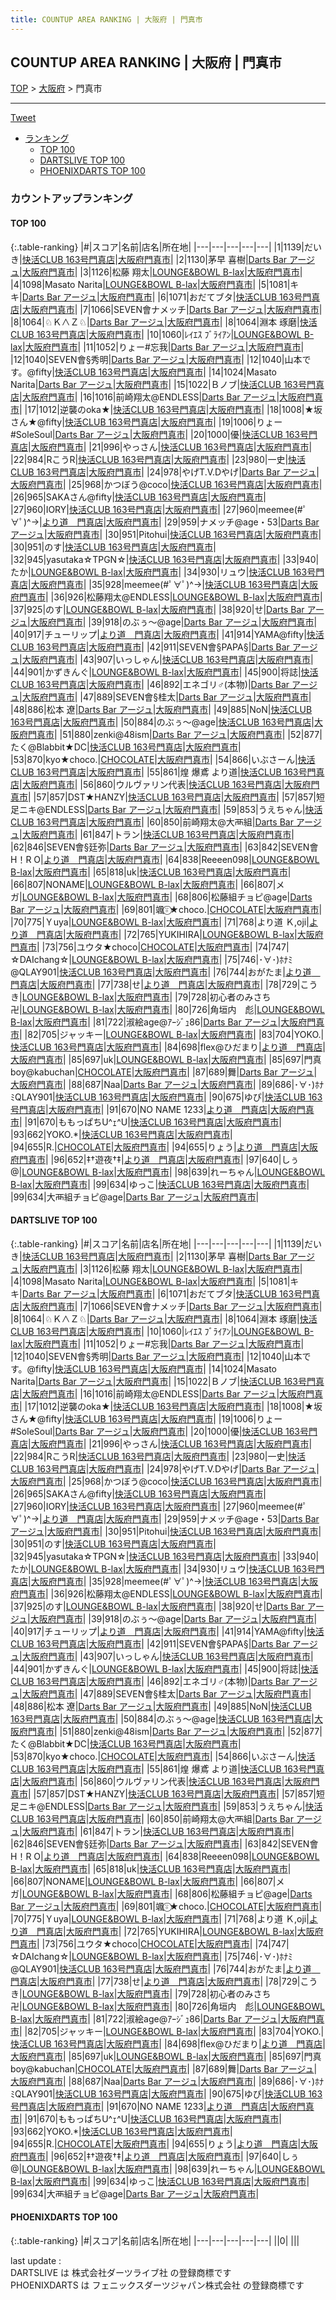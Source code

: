 ```yaml
---
title: COUNTUP AREA RANKING | 大阪府 | 門真市
---
```

## COUNTUP AREA RANKING | 大阪府 | 門真市

[TOP](/darts/rank/) > [大阪府](/darts/rank/大阪府/) > 門真市

___

<a href="https://twitter.com/share?ref_src=twsrc%5Etfw" data-text="COUNTUP AREA RANKING | 大阪府門真市" class="twitter-share-button" data-hashtags="DARTSLIVE,PHOENIXDARTS,darts,ダーツ" data-show-count="false">Tweet</a>

* [ランキング](#カウントアップランキング)
    * [TOP 100](#top-100)
    * [DARTSLIVE TOP 100](#dartslive-top-100)
    * [PHOENIXDARTS TOP 100](#phoenixdarts-top-100)

### カウントアップランキング

#### TOP 100



{:.table-ranking}
|#|スコア|名前|店名|所在地|
|---|---|---|---|---|
|1|1139|<span class="rank-name-dl">だいき</span>|<a href="https://search.dartslive.com/jp/shop/f39fb284da9bea805f9f3321c1147265">快活CLUB 163号門真店</a>|<a href="/darts/rank/大阪府/門真市">大阪府門真市</a>|
|2|1130|<span class="rank-name-dl">茅早 喜樹</span>|<a href="https://search.dartslive.com/jp/shop/983d0e58802c1d680d9b047a20a7ba1e">Darts Bar アージュ</a>|<a href="/darts/rank/大阪府/門真市">大阪府門真市</a>|
|3|1126|<span class="rank-name-dl">松藤 翔太</span>|<a href="https://search.dartslive.com/jp/shop/00b5fd1de13577db0d9b047a20a7ba1e">LOUNGE&BOWL B-lax</a>|<a href="/darts/rank/大阪府/門真市">大阪府門真市</a>|
|4|1098|<span class="rank-name-dl">Masato Narita</span>|<a href="https://search.dartslive.com/jp/shop/00b5fd1de13577db0d9b047a20a7ba1e">LOUNGE&BOWL B-lax</a>|<a href="/darts/rank/大阪府/門真市">大阪府門真市</a>|
|5|1081|<span class="rank-name-dl">キキ</span>|<a href="https://search.dartslive.com/jp/shop/983d0e58802c1d680d9b047a20a7ba1e">Darts Bar アージュ</a>|<a href="/darts/rank/大阪府/門真市">大阪府門真市</a>|
|6|1071|<span class="rank-name-dl">おだてブタ</span>|<a href="https://search.dartslive.com/jp/shop/f39fb284da9bea805f9f3321c1147265">快活CLUB 163号門真店</a>|<a href="/darts/rank/大阪府/門真市">大阪府門真市</a>|
|7|1066|<span class="rank-name-dl">SEVEN會ナメッチ</span>|<a href="https://search.dartslive.com/jp/shop/983d0e58802c1d680d9b047a20a7ba1e">Darts Bar アージュ</a>|<a href="/darts/rank/大阪府/門真市">大阪府門真市</a>|
|8|1064|<span class="rank-name-dl">♘Ｋ∧Ｚ♘</span>|<a href="https://search.dartslive.com/jp/shop/983d0e58802c1d680d9b047a20a7ba1e">Darts Bar アージュ</a>|<a href="/darts/rank/大阪府/門真市">大阪府門真市</a>|
|8|1064|<span class="rank-name-dl">淵本 琢磨</span>|<a href="https://search.dartslive.com/jp/shop/f39fb284da9bea805f9f3321c1147265">快活CLUB 163号門真店</a>|<a href="/darts/rank/大阪府/門真市">大阪府門真市</a>|
|10|1060|<span class="rank-name-dl">ﾚｲｴｽ ﾌﾞﾗｲｱﾝ</span>|<a href="https://search.dartslive.com/jp/shop/00b5fd1de13577db0d9b047a20a7ba1e">LOUNGE&BOWL B-lax</a>|<a href="/darts/rank/大阪府/門真市">大阪府門真市</a>|
|11|1052|<span class="rank-name-dl">りょー#忘我</span>|<a href="https://search.dartslive.com/jp/shop/983d0e58802c1d680d9b047a20a7ba1e">Darts Bar アージュ</a>|<a href="/darts/rank/大阪府/門真市">大阪府門真市</a>|
|12|1040|<span class="rank-name-dl">SEVEN會§秀明</span>|<a href="https://search.dartslive.com/jp/shop/983d0e58802c1d680d9b047a20a7ba1e">Darts Bar アージュ</a>|<a href="/darts/rank/大阪府/門真市">大阪府門真市</a>|
|12|1040|<span class="rank-name-dl">山本です。@fifty</span>|<a href="https://search.dartslive.com/jp/shop/f39fb284da9bea805f9f3321c1147265">快活CLUB 163号門真店</a>|<a href="/darts/rank/大阪府/門真市">大阪府門真市</a>|
|14|1024|<span class="rank-name-dl">Masato Narita</span>|<a href="https://search.dartslive.com/jp/shop/983d0e58802c1d680d9b047a20a7ba1e">Darts Bar アージュ</a>|<a href="/darts/rank/大阪府/門真市">大阪府門真市</a>|
|15|1022|<span class="rank-name-dl">Ｂノブ</span>|<a href="https://search.dartslive.com/jp/shop/f39fb284da9bea805f9f3321c1147265">快活CLUB 163号門真店</a>|<a href="/darts/rank/大阪府/門真市">大阪府門真市</a>|
|16|1016|<span class="rank-name-dl">前崎翔太@ENDLESS</span>|<a href="https://search.dartslive.com/jp/shop/983d0e58802c1d680d9b047a20a7ba1e">Darts Bar アージュ</a>|<a href="/darts/rank/大阪府/門真市">大阪府門真市</a>|
|17|1012|<span class="rank-name-dl">逆襲のoka★</span>|<a href="https://search.dartslive.com/jp/shop/f39fb284da9bea805f9f3321c1147265">快活CLUB 163号門真店</a>|<a href="/darts/rank/大阪府/門真市">大阪府門真市</a>|
|18|1008|<span class="rank-name-dl">★坂さん★@fifty</span>|<a href="https://search.dartslive.com/jp/shop/f39fb284da9bea805f9f3321c1147265">快活CLUB 163号門真店</a>|<a href="/darts/rank/大阪府/門真市">大阪府門真市</a>|
|19|1006|<span class="rank-name-dl">りょー#SoleSoul</span>|<a href="https://search.dartslive.com/jp/shop/983d0e58802c1d680d9b047a20a7ba1e">Darts Bar アージュ</a>|<a href="/darts/rank/大阪府/門真市">大阪府門真市</a>|
|20|1000|<span class="rank-name-dl">優</span>|<a href="https://search.dartslive.com/jp/shop/f39fb284da9bea805f9f3321c1147265">快活CLUB 163号門真店</a>|<a href="/darts/rank/大阪府/門真市">大阪府門真市</a>|
|21|996|<span class="rank-name-dl">やっさん</span>|<a href="https://search.dartslive.com/jp/shop/f39fb284da9bea805f9f3321c1147265">快活CLUB 163号門真店</a>|<a href="/darts/rank/大阪府/門真市">大阪府門真市</a>|
|22|984|<span class="rank-name-dl">RこうR</span>|<a href="https://search.dartslive.com/jp/shop/f39fb284da9bea805f9f3321c1147265">快活CLUB 163号門真店</a>|<a href="/darts/rank/大阪府/門真市">大阪府門真市</a>|
|23|980|<span class="rank-name-dl">一史</span>|<a href="https://search.dartslive.com/jp/shop/f39fb284da9bea805f9f3321c1147265">快活CLUB 163号門真店</a>|<a href="/darts/rank/大阪府/門真市">大阪府門真市</a>|
|24|978|<span class="rank-name-dl">やげT.V.Dやげ</span>|<a href="https://search.dartslive.com/jp/shop/983d0e58802c1d680d9b047a20a7ba1e">Darts Bar アージュ</a>|<a href="/darts/rank/大阪府/門真市">大阪府門真市</a>|
|25|968|<span class="rank-name-dl">かつぼう@coco</span>|<a href="https://search.dartslive.com/jp/shop/f39fb284da9bea805f9f3321c1147265">快活CLUB 163号門真店</a>|<a href="/darts/rank/大阪府/門真市">大阪府門真市</a>|
|26|965|<span class="rank-name-dl">SAKAさん@fifty</span>|<a href="https://search.dartslive.com/jp/shop/f39fb284da9bea805f9f3321c1147265">快活CLUB 163号門真店</a>|<a href="/darts/rank/大阪府/門真市">大阪府門真市</a>|
|27|960|<span class="rank-name-dl">IORY</span>|<a href="https://search.dartslive.com/jp/shop/f39fb284da9bea805f9f3321c1147265">快活CLUB 163号門真店</a>|<a href="/darts/rank/大阪府/門真市">大阪府門真市</a>|
|27|960|<span class="rank-name-dl">meemee(#ﾟ∀ﾟ)^→</span>|<a href="https://search.dartslive.com/jp/shop/8a49af8c450299650d9b047a20a7ba1e">より道　門真店</a>|<a href="/darts/rank/大阪府/門真市">大阪府門真市</a>|
|29|959|<span class="rank-name-dl">ナメッチ@age・53</span>|<a href="https://search.dartslive.com/jp/shop/983d0e58802c1d680d9b047a20a7ba1e">Darts Bar アージュ</a>|<a href="/darts/rank/大阪府/門真市">大阪府門真市</a>|
|30|951|<span class="rank-name-dl">Pitohui</span>|<a href="https://search.dartslive.com/jp/shop/f39fb284da9bea805f9f3321c1147265">快活CLUB 163号門真店</a>|<a href="/darts/rank/大阪府/門真市">大阪府門真市</a>|
|30|951|<span class="rank-name-dl">のす</span>|<a href="https://search.dartslive.com/jp/shop/f39fb284da9bea805f9f3321c1147265">快活CLUB 163号門真店</a>|<a href="/darts/rank/大阪府/門真市">大阪府門真市</a>|
|32|945|<span class="rank-name-dl">yasutaka☆TPGN☆</span>|<a href="https://search.dartslive.com/jp/shop/f39fb284da9bea805f9f3321c1147265">快活CLUB 163号門真店</a>|<a href="/darts/rank/大阪府/門真市">大阪府門真市</a>|
|33|940|<span class="rank-name-dl">たか</span>|<a href="https://search.dartslive.com/jp/shop/00b5fd1de13577db0d9b047a20a7ba1e">LOUNGE&BOWL B-lax</a>|<a href="/darts/rank/大阪府/門真市">大阪府門真市</a>|
|34|930|<span class="rank-name-dl">リュウ</span>|<a href="https://search.dartslive.com/jp/shop/f39fb284da9bea805f9f3321c1147265">快活CLUB 163号門真店</a>|<a href="/darts/rank/大阪府/門真市">大阪府門真市</a>|
|35|928|<span class="rank-name-dl">meemee(#ﾟ∀ﾟ)^→</span>|<a href="https://search.dartslive.com/jp/shop/f39fb284da9bea805f9f3321c1147265">快活CLUB 163号門真店</a>|<a href="/darts/rank/大阪府/門真市">大阪府門真市</a>|
|36|926|<span class="rank-name-dl">松藤翔太@ENDLESS</span>|<a href="https://search.dartslive.com/jp/shop/00b5fd1de13577db0d9b047a20a7ba1e">LOUNGE&BOWL B-lax</a>|<a href="/darts/rank/大阪府/門真市">大阪府門真市</a>|
|37|925|<span class="rank-name-dl">のす</span>|<a href="https://search.dartslive.com/jp/shop/00b5fd1de13577db0d9b047a20a7ba1e">LOUNGE&BOWL B-lax</a>|<a href="/darts/rank/大阪府/門真市">大阪府門真市</a>|
|38|920|<span class="rank-name-dl">せ</span>|<a href="https://search.dartslive.com/jp/shop/983d0e58802c1d680d9b047a20a7ba1e">Darts Bar アージュ</a>|<a href="/darts/rank/大阪府/門真市">大阪府門真市</a>|
|39|918|<span class="rank-name-dl">のぶぅ〜@age</span>|<a href="https://search.dartslive.com/jp/shop/983d0e58802c1d680d9b047a20a7ba1e">Darts Bar アージュ</a>|<a href="/darts/rank/大阪府/門真市">大阪府門真市</a>|
|40|917|<span class="rank-name-dl">チューリップ</span>|<a href="https://search.dartslive.com/jp/shop/8a49af8c450299650d9b047a20a7ba1e">より道　門真店</a>|<a href="/darts/rank/大阪府/門真市">大阪府門真市</a>|
|41|914|<span class="rank-name-dl">YAMA@fifty</span>|<a href="https://search.dartslive.com/jp/shop/f39fb284da9bea805f9f3321c1147265">快活CLUB 163号門真店</a>|<a href="/darts/rank/大阪府/門真市">大阪府門真市</a>|
|42|911|<span class="rank-name-dl">SEVEN會§PAPA§</span>|<a href="https://search.dartslive.com/jp/shop/983d0e58802c1d680d9b047a20a7ba1e">Darts Bar アージュ</a>|<a href="/darts/rank/大阪府/門真市">大阪府門真市</a>|
|43|907|<span class="rank-name-dl">いっしゃん</span>|<a href="https://search.dartslive.com/jp/shop/f39fb284da9bea805f9f3321c1147265">快活CLUB 163号門真店</a>|<a href="/darts/rank/大阪府/門真市">大阪府門真市</a>|
|44|901|<span class="rank-name-dl">かずきんぐ</span>|<a href="https://search.dartslive.com/jp/shop/00b5fd1de13577db0d9b047a20a7ba1e">LOUNGE&BOWL B-lax</a>|<a href="/darts/rank/大阪府/門真市">大阪府門真市</a>|
|45|900|<span class="rank-name-dl">将誌</span>|<a href="https://search.dartslive.com/jp/shop/f39fb284da9bea805f9f3321c1147265">快活CLUB 163号門真店</a>|<a href="/darts/rank/大阪府/門真市">大阪府門真市</a>|
|46|892|<span class="rank-name-dl">エネゴリ♂(本物)</span>|<a href="https://search.dartslive.com/jp/shop/983d0e58802c1d680d9b047a20a7ba1e">Darts Bar アージュ</a>|<a href="/darts/rank/大阪府/門真市">大阪府門真市</a>|
|47|889|<span class="rank-name-dl">SEVEN會§桂太</span>|<a href="https://search.dartslive.com/jp/shop/983d0e58802c1d680d9b047a20a7ba1e">Darts Bar アージュ</a>|<a href="/darts/rank/大阪府/門真市">大阪府門真市</a>|
|48|886|<span class="rank-name-dl">松本 遼</span>|<a href="https://search.dartslive.com/jp/shop/983d0e58802c1d680d9b047a20a7ba1e">Darts Bar アージュ</a>|<a href="/darts/rank/大阪府/門真市">大阪府門真市</a>|
|49|885|<span class="rank-name-dl">NoN</span>|<a href="https://search.dartslive.com/jp/shop/f39fb284da9bea805f9f3321c1147265">快活CLUB 163号門真店</a>|<a href="/darts/rank/大阪府/門真市">大阪府門真市</a>|
|50|884|<span class="rank-name-dl">のぶぅ〜@age</span>|<a href="https://search.dartslive.com/jp/shop/f39fb284da9bea805f9f3321c1147265">快活CLUB 163号門真店</a>|<a href="/darts/rank/大阪府/門真市">大阪府門真市</a>|
|51|880|<span class="rank-name-dl">zenki@48ism</span>|<a href="https://search.dartslive.com/jp/shop/983d0e58802c1d680d9b047a20a7ba1e">Darts Bar アージュ</a>|<a href="/darts/rank/大阪府/門真市">大阪府門真市</a>|
|52|877|<span class="rank-name-dl">たく@Blabbit★DC</span>|<a href="https://search.dartslive.com/jp/shop/f39fb284da9bea805f9f3321c1147265">快活CLUB 163号門真店</a>|<a href="/darts/rank/大阪府/門真市">大阪府門真市</a>|
|53|870|<span class="rank-name-dl">kyo★choco.</span>|<a href="https://search.dartslive.com/jp/shop/4176b829d791c9ba0d9b047a20a7ba1e">CHOCOLATE</a>|<a href="/darts/rank/大阪府/門真市">大阪府門真市</a>|
|54|866|<span class="rank-name-dl">いぶさーん</span>|<a href="https://search.dartslive.com/jp/shop/f39fb284da9bea805f9f3321c1147265">快活CLUB 163号門真店</a>|<a href="/darts/rank/大阪府/門真市">大阪府門真市</a>|
|55|861|<span class="rank-name-dl">煌 爆鳶 より道</span>|<a href="https://search.dartslive.com/jp/shop/f39fb284da9bea805f9f3321c1147265">快活CLUB 163号門真店</a>|<a href="/darts/rank/大阪府/門真市">大阪府門真市</a>|
|56|860|<span class="rank-name-dl">ウルヴァリン代表</span>|<a href="https://search.dartslive.com/jp/shop/f39fb284da9bea805f9f3321c1147265">快活CLUB 163号門真店</a>|<a href="/darts/rank/大阪府/門真市">大阪府門真市</a>|
|57|857|<span class="rank-name-dl">DST★HANZY</span>|<a href="https://search.dartslive.com/jp/shop/f39fb284da9bea805f9f3321c1147265">快活CLUB 163号門真店</a>|<a href="/darts/rank/大阪府/門真市">大阪府門真市</a>|
|57|857|<span class="rank-name-dl">短足ニキ@ENDLESS</span>|<a href="https://search.dartslive.com/jp/shop/983d0e58802c1d680d9b047a20a7ba1e">Darts Bar アージュ</a>|<a href="/darts/rank/大阪府/門真市">大阪府門真市</a>|
|59|853|<span class="rank-name-dl">うえちゃん</span>|<a href="https://search.dartslive.com/jp/shop/f39fb284da9bea805f9f3321c1147265">快活CLUB 163号門真店</a>|<a href="/darts/rank/大阪府/門真市">大阪府門真市</a>|
|60|850|<span class="rank-name-dl">前崎翔太@大襾組</span>|<a href="https://search.dartslive.com/jp/shop/983d0e58802c1d680d9b047a20a7ba1e">Darts Bar アージュ</a>|<a href="/darts/rank/大阪府/門真市">大阪府門真市</a>|
|61|847|<span class="rank-name-dl">トラン</span>|<a href="https://search.dartslive.com/jp/shop/f39fb284da9bea805f9f3321c1147265">快活CLUB 163号門真店</a>|<a href="/darts/rank/大阪府/門真市">大阪府門真市</a>|
|62|846|<span class="rank-name-dl">SEVEN會§廷弥</span>|<a href="https://search.dartslive.com/jp/shop/983d0e58802c1d680d9b047a20a7ba1e">Darts Bar アージュ</a>|<a href="/darts/rank/大阪府/門真市">大阪府門真市</a>|
|63|842|<span class="rank-name-dl">SEVEN會 H！R O</span>|<a href="https://search.dartslive.com/jp/shop/8a49af8c450299650d9b047a20a7ba1e">より道　門真店</a>|<a href="/darts/rank/大阪府/門真市">大阪府門真市</a>|
|64|838|<span class="rank-name-dl">Reeeen098</span>|<a href="https://search.dartslive.com/jp/shop/00b5fd1de13577db0d9b047a20a7ba1e">LOUNGE&BOWL B-lax</a>|<a href="/darts/rank/大阪府/門真市">大阪府門真市</a>|
|65|818|<span class="rank-name-dl">uk</span>|<a href="https://search.dartslive.com/jp/shop/f39fb284da9bea805f9f3321c1147265">快活CLUB 163号門真店</a>|<a href="/darts/rank/大阪府/門真市">大阪府門真市</a>|
|66|807|<span class="rank-name-dl">NONAME</span>|<a href="https://search.dartslive.com/jp/shop/00b5fd1de13577db0d9b047a20a7ba1e">LOUNGE&BOWL B-lax</a>|<a href="/darts/rank/大阪府/門真市">大阪府門真市</a>|
|66|807|<span class="rank-name-dl">メガ</span>|<a href="https://search.dartslive.com/jp/shop/00b5fd1de13577db0d9b047a20a7ba1e">LOUNGE&BOWL B-lax</a>|<a href="/darts/rank/大阪府/門真市">大阪府門真市</a>|
|68|806|<span class="rank-name-dl">松藤組チョピ@age</span>|<a href="https://search.dartslive.com/jp/shop/983d0e58802c1d680d9b047a20a7ba1e">Darts Bar アージュ</a>|<a href="/darts/rank/大阪府/門真市">大阪府門真市</a>|
|69|801|<span class="rank-name-dl">颯⍤⃝★choco.</span>|<a href="https://search.dartslive.com/jp/shop/4176b829d791c9ba0d9b047a20a7ba1e">CHOCOLATE</a>|<a href="/darts/rank/大阪府/門真市">大阪府門真市</a>|
|70|775|<span class="rank-name-dl">Ｙuya</span>|<a href="https://search.dartslive.com/jp/shop/00b5fd1de13577db0d9b047a20a7ba1e">LOUNGE&BOWL B-lax</a>|<a href="/darts/rank/大阪府/門真市">大阪府門真市</a>|
|71|768|<span class="rank-name-dl">より道 Ｋ,oji</span>|<a href="https://search.dartslive.com/jp/shop/8a49af8c450299650d9b047a20a7ba1e">より道　門真店</a>|<a href="/darts/rank/大阪府/門真市">大阪府門真市</a>|
|72|765|<span class="rank-name-dl">YUKIHIRA</span>|<a href="https://search.dartslive.com/jp/shop/00b5fd1de13577db0d9b047a20a7ba1e">LOUNGE&BOWL B-lax</a>|<a href="/darts/rank/大阪府/門真市">大阪府門真市</a>|
|73|756|<span class="rank-name-dl">ユウタ★choco</span>|<a href="https://search.dartslive.com/jp/shop/4176b829d791c9ba0d9b047a20a7ba1e">CHOCOLATE</a>|<a href="/darts/rank/大阪府/門真市">大阪府門真市</a>|
|74|747|<span class="rank-name-dl">☆DAIchang☆</span>|<a href="https://search.dartslive.com/jp/shop/00b5fd1de13577db0d9b047a20a7ba1e">LOUNGE&BOWL B-lax</a>|<a href="/darts/rank/大阪府/門真市">大阪府門真市</a>|
|75|746|<span class="rank-name-dl">･∀･)ﾎﾅﾐ@QLAY901</span>|<a href="https://search.dartslive.com/jp/shop/f39fb284da9bea805f9f3321c1147265">快活CLUB 163号門真店</a>|<a href="/darts/rank/大阪府/門真市">大阪府門真市</a>|
|76|744|<span class="rank-name-dl">おがたま</span>|<a href="https://search.dartslive.com/jp/shop/8a49af8c450299650d9b047a20a7ba1e">より道　門真店</a>|<a href="/darts/rank/大阪府/門真市">大阪府門真市</a>|
|77|738|<span class="rank-name-dl">せ</span>|<a href="https://search.dartslive.com/jp/shop/8a49af8c450299650d9b047a20a7ba1e">より道　門真店</a>|<a href="/darts/rank/大阪府/門真市">大阪府門真市</a>|
|78|729|<span class="rank-name-dl">こうき</span>|<a href="https://search.dartslive.com/jp/shop/00b5fd1de13577db0d9b047a20a7ba1e">LOUNGE&BOWL B-lax</a>|<a href="/darts/rank/大阪府/門真市">大阪府門真市</a>|
|79|728|<span class="rank-name-dl">初心者のみさち卍</span>|<a href="https://search.dartslive.com/jp/shop/00b5fd1de13577db0d9b047a20a7ba1e">LOUNGE&BOWL B-lax</a>|<a href="/darts/rank/大阪府/門真市">大阪府門真市</a>|
|80|726|<span class="rank-name-dl">角垣内　彪</span>|<a href="https://search.dartslive.com/jp/shop/00b5fd1de13577db0d9b047a20a7ba1e">LOUNGE&BOWL B-lax</a>|<a href="/darts/rank/大阪府/門真市">大阪府門真市</a>|
|81|722|<span class="rank-name-dl">淑絵age@ｱｰｼﾞｭ86</span>|<a href="https://search.dartslive.com/jp/shop/983d0e58802c1d680d9b047a20a7ba1e">Darts Bar アージュ</a>|<a href="/darts/rank/大阪府/門真市">大阪府門真市</a>|
|82|705|<span class="rank-name-dl">ジャッキー</span>|<a href="https://search.dartslive.com/jp/shop/00b5fd1de13577db0d9b047a20a7ba1e">LOUNGE&BOWL B-lax</a>|<a href="/darts/rank/大阪府/門真市">大阪府門真市</a>|
|83|704|<span class="rank-name-dl">YOKO.</span>|<a href="https://search.dartslive.com/jp/shop/f39fb284da9bea805f9f3321c1147265">快活CLUB 163号門真店</a>|<a href="/darts/rank/大阪府/門真市">大阪府門真市</a>|
|84|698|<span class="rank-name-dl">flex@ひだまり</span>|<a href="https://search.dartslive.com/jp/shop/8a49af8c450299650d9b047a20a7ba1e">より道　門真店</a>|<a href="/darts/rank/大阪府/門真市">大阪府門真市</a>|
|85|697|<span class="rank-name-dl">uk</span>|<a href="https://search.dartslive.com/jp/shop/00b5fd1de13577db0d9b047a20a7ba1e">LOUNGE&BOWL B-lax</a>|<a href="/darts/rank/大阪府/門真市">大阪府門真市</a>|
|85|697|<span class="rank-name-dl">門真boy@kabuchan</span>|<a href="https://search.dartslive.com/jp/shop/4176b829d791c9ba0d9b047a20a7ba1e">CHOCOLATE</a>|<a href="/darts/rank/大阪府/門真市">大阪府門真市</a>|
|87|689|<span class="rank-name-dl">舞</span>|<a href="https://search.dartslive.com/jp/shop/983d0e58802c1d680d9b047a20a7ba1e">Darts Bar アージュ</a>|<a href="/darts/rank/大阪府/門真市">大阪府門真市</a>|
|88|687|<span class="rank-name-dl">Naa</span>|<a href="https://search.dartslive.com/jp/shop/983d0e58802c1d680d9b047a20a7ba1e">Darts Bar アージュ</a>|<a href="/darts/rank/大阪府/門真市">大阪府門真市</a>|
|89|686|<span class="rank-name-dl">･∀･)ﾎﾅﾐQLAY901</span>|<a href="https://search.dartslive.com/jp/shop/f39fb284da9bea805f9f3321c1147265">快活CLUB 163号門真店</a>|<a href="/darts/rank/大阪府/門真市">大阪府門真市</a>|
|90|675|<span class="rank-name-dl">ゆぴ</span>|<a href="https://search.dartslive.com/jp/shop/f39fb284da9bea805f9f3321c1147265">快活CLUB 163号門真店</a>|<a href="/darts/rank/大阪府/門真市">大阪府門真市</a>|
|91|670|<span class="rank-name-dl">NO NAME 1233</span>|<a href="https://search.dartslive.com/jp/shop/8a49af8c450299650d9b047a20a7ba1e">より道　門真店</a>|<a href="/darts/rank/大阪府/門真市">大阪府門真市</a>|
|91|670|<span class="rank-name-dl">ももっぱちU^ｪ^U</span>|<a href="https://search.dartslive.com/jp/shop/f39fb284da9bea805f9f3321c1147265">快活CLUB 163号門真店</a>|<a href="/darts/rank/大阪府/門真市">大阪府門真市</a>|
|93|662|<span class="rank-name-dl">YOKO.*</span>|<a href="https://search.dartslive.com/jp/shop/f39fb284da9bea805f9f3321c1147265">快活CLUB 163号門真店</a>|<a href="/darts/rank/大阪府/門真市">大阪府門真市</a>|
|94|655|<span class="rank-name-dl">R.</span>|<a href="https://search.dartslive.com/jp/shop/4176b829d791c9ba0d9b047a20a7ba1e">CHOCOLATE</a>|<a href="/darts/rank/大阪府/門真市">大阪府門真市</a>|
|94|655|<span class="rank-name-dl">りょう</span>|<a href="https://search.dartslive.com/jp/shop/8a49af8c450299650d9b047a20a7ba1e">より道　門真店</a>|<a href="/darts/rank/大阪府/門真市">大阪府門真市</a>|
|96|652|<span class="rank-name-dl">‡†遊夜†‡</span>|<a href="https://search.dartslive.com/jp/shop/8a49af8c450299650d9b047a20a7ba1e">より道　門真店</a>|<a href="/darts/rank/大阪府/門真市">大阪府門真市</a>|
|97|640|<span class="rank-name-dl">しぅ@</span>|<a href="https://search.dartslive.com/jp/shop/00b5fd1de13577db0d9b047a20a7ba1e">LOUNGE&BOWL B-lax</a>|<a href="/darts/rank/大阪府/門真市">大阪府門真市</a>|
|98|639|<span class="rank-name-dl">れーちゃん</span>|<a href="https://search.dartslive.com/jp/shop/00b5fd1de13577db0d9b047a20a7ba1e">LOUNGE&BOWL B-lax</a>|<a href="/darts/rank/大阪府/門真市">大阪府門真市</a>|
|99|634|<span class="rank-name-dl">ゆっこ</span>|<a href="https://search.dartslive.com/jp/shop/f39fb284da9bea805f9f3321c1147265">快活CLUB 163号門真店</a>|<a href="/darts/rank/大阪府/門真市">大阪府門真市</a>|
|99|634|<span class="rank-name-dl">大襾組チョピ@age</span>|<a href="https://search.dartslive.com/jp/shop/983d0e58802c1d680d9b047a20a7ba1e">Darts Bar アージュ</a>|<a href="/darts/rank/大阪府/門真市">大阪府門真市</a>|


#### DARTSLIVE TOP 100



{:.table-ranking}
|#|スコア|名前|店名|所在地|
|---|---|---|---|---|
|1|1139|<span class="rank-name-dl">だいき</span>|<a href="https://search.dartslive.com/jp/shop/f39fb284da9bea805f9f3321c1147265">快活CLUB 163号門真店</a>|<a href="/darts/rank/大阪府/門真市">大阪府門真市</a>|
|2|1130|<span class="rank-name-dl">茅早 喜樹</span>|<a href="https://search.dartslive.com/jp/shop/983d0e58802c1d680d9b047a20a7ba1e">Darts Bar アージュ</a>|<a href="/darts/rank/大阪府/門真市">大阪府門真市</a>|
|3|1126|<span class="rank-name-dl">松藤 翔太</span>|<a href="https://search.dartslive.com/jp/shop/00b5fd1de13577db0d9b047a20a7ba1e">LOUNGE&BOWL B-lax</a>|<a href="/darts/rank/大阪府/門真市">大阪府門真市</a>|
|4|1098|<span class="rank-name-dl">Masato Narita</span>|<a href="https://search.dartslive.com/jp/shop/00b5fd1de13577db0d9b047a20a7ba1e">LOUNGE&BOWL B-lax</a>|<a href="/darts/rank/大阪府/門真市">大阪府門真市</a>|
|5|1081|<span class="rank-name-dl">キキ</span>|<a href="https://search.dartslive.com/jp/shop/983d0e58802c1d680d9b047a20a7ba1e">Darts Bar アージュ</a>|<a href="/darts/rank/大阪府/門真市">大阪府門真市</a>|
|6|1071|<span class="rank-name-dl">おだてブタ</span>|<a href="https://search.dartslive.com/jp/shop/f39fb284da9bea805f9f3321c1147265">快活CLUB 163号門真店</a>|<a href="/darts/rank/大阪府/門真市">大阪府門真市</a>|
|7|1066|<span class="rank-name-dl">SEVEN會ナメッチ</span>|<a href="https://search.dartslive.com/jp/shop/983d0e58802c1d680d9b047a20a7ba1e">Darts Bar アージュ</a>|<a href="/darts/rank/大阪府/門真市">大阪府門真市</a>|
|8|1064|<span class="rank-name-dl">♘Ｋ∧Ｚ♘</span>|<a href="https://search.dartslive.com/jp/shop/983d0e58802c1d680d9b047a20a7ba1e">Darts Bar アージュ</a>|<a href="/darts/rank/大阪府/門真市">大阪府門真市</a>|
|8|1064|<span class="rank-name-dl">淵本 琢磨</span>|<a href="https://search.dartslive.com/jp/shop/f39fb284da9bea805f9f3321c1147265">快活CLUB 163号門真店</a>|<a href="/darts/rank/大阪府/門真市">大阪府門真市</a>|
|10|1060|<span class="rank-name-dl">ﾚｲｴｽ ﾌﾞﾗｲｱﾝ</span>|<a href="https://search.dartslive.com/jp/shop/00b5fd1de13577db0d9b047a20a7ba1e">LOUNGE&BOWL B-lax</a>|<a href="/darts/rank/大阪府/門真市">大阪府門真市</a>|
|11|1052|<span class="rank-name-dl">りょー#忘我</span>|<a href="https://search.dartslive.com/jp/shop/983d0e58802c1d680d9b047a20a7ba1e">Darts Bar アージュ</a>|<a href="/darts/rank/大阪府/門真市">大阪府門真市</a>|
|12|1040|<span class="rank-name-dl">SEVEN會§秀明</span>|<a href="https://search.dartslive.com/jp/shop/983d0e58802c1d680d9b047a20a7ba1e">Darts Bar アージュ</a>|<a href="/darts/rank/大阪府/門真市">大阪府門真市</a>|
|12|1040|<span class="rank-name-dl">山本です。@fifty</span>|<a href="https://search.dartslive.com/jp/shop/f39fb284da9bea805f9f3321c1147265">快活CLUB 163号門真店</a>|<a href="/darts/rank/大阪府/門真市">大阪府門真市</a>|
|14|1024|<span class="rank-name-dl">Masato Narita</span>|<a href="https://search.dartslive.com/jp/shop/983d0e58802c1d680d9b047a20a7ba1e">Darts Bar アージュ</a>|<a href="/darts/rank/大阪府/門真市">大阪府門真市</a>|
|15|1022|<span class="rank-name-dl">Ｂノブ</span>|<a href="https://search.dartslive.com/jp/shop/f39fb284da9bea805f9f3321c1147265">快活CLUB 163号門真店</a>|<a href="/darts/rank/大阪府/門真市">大阪府門真市</a>|
|16|1016|<span class="rank-name-dl">前崎翔太@ENDLESS</span>|<a href="https://search.dartslive.com/jp/shop/983d0e58802c1d680d9b047a20a7ba1e">Darts Bar アージュ</a>|<a href="/darts/rank/大阪府/門真市">大阪府門真市</a>|
|17|1012|<span class="rank-name-dl">逆襲のoka★</span>|<a href="https://search.dartslive.com/jp/shop/f39fb284da9bea805f9f3321c1147265">快活CLUB 163号門真店</a>|<a href="/darts/rank/大阪府/門真市">大阪府門真市</a>|
|18|1008|<span class="rank-name-dl">★坂さん★@fifty</span>|<a href="https://search.dartslive.com/jp/shop/f39fb284da9bea805f9f3321c1147265">快活CLUB 163号門真店</a>|<a href="/darts/rank/大阪府/門真市">大阪府門真市</a>|
|19|1006|<span class="rank-name-dl">りょー#SoleSoul</span>|<a href="https://search.dartslive.com/jp/shop/983d0e58802c1d680d9b047a20a7ba1e">Darts Bar アージュ</a>|<a href="/darts/rank/大阪府/門真市">大阪府門真市</a>|
|20|1000|<span class="rank-name-dl">優</span>|<a href="https://search.dartslive.com/jp/shop/f39fb284da9bea805f9f3321c1147265">快活CLUB 163号門真店</a>|<a href="/darts/rank/大阪府/門真市">大阪府門真市</a>|
|21|996|<span class="rank-name-dl">やっさん</span>|<a href="https://search.dartslive.com/jp/shop/f39fb284da9bea805f9f3321c1147265">快活CLUB 163号門真店</a>|<a href="/darts/rank/大阪府/門真市">大阪府門真市</a>|
|22|984|<span class="rank-name-dl">RこうR</span>|<a href="https://search.dartslive.com/jp/shop/f39fb284da9bea805f9f3321c1147265">快活CLUB 163号門真店</a>|<a href="/darts/rank/大阪府/門真市">大阪府門真市</a>|
|23|980|<span class="rank-name-dl">一史</span>|<a href="https://search.dartslive.com/jp/shop/f39fb284da9bea805f9f3321c1147265">快活CLUB 163号門真店</a>|<a href="/darts/rank/大阪府/門真市">大阪府門真市</a>|
|24|978|<span class="rank-name-dl">やげT.V.Dやげ</span>|<a href="https://search.dartslive.com/jp/shop/983d0e58802c1d680d9b047a20a7ba1e">Darts Bar アージュ</a>|<a href="/darts/rank/大阪府/門真市">大阪府門真市</a>|
|25|968|<span class="rank-name-dl">かつぼう@coco</span>|<a href="https://search.dartslive.com/jp/shop/f39fb284da9bea805f9f3321c1147265">快活CLUB 163号門真店</a>|<a href="/darts/rank/大阪府/門真市">大阪府門真市</a>|
|26|965|<span class="rank-name-dl">SAKAさん@fifty</span>|<a href="https://search.dartslive.com/jp/shop/f39fb284da9bea805f9f3321c1147265">快活CLUB 163号門真店</a>|<a href="/darts/rank/大阪府/門真市">大阪府門真市</a>|
|27|960|<span class="rank-name-dl">IORY</span>|<a href="https://search.dartslive.com/jp/shop/f39fb284da9bea805f9f3321c1147265">快活CLUB 163号門真店</a>|<a href="/darts/rank/大阪府/門真市">大阪府門真市</a>|
|27|960|<span class="rank-name-dl">meemee(#ﾟ∀ﾟ)^→</span>|<a href="https://search.dartslive.com/jp/shop/8a49af8c450299650d9b047a20a7ba1e">より道　門真店</a>|<a href="/darts/rank/大阪府/門真市">大阪府門真市</a>|
|29|959|<span class="rank-name-dl">ナメッチ@age・53</span>|<a href="https://search.dartslive.com/jp/shop/983d0e58802c1d680d9b047a20a7ba1e">Darts Bar アージュ</a>|<a href="/darts/rank/大阪府/門真市">大阪府門真市</a>|
|30|951|<span class="rank-name-dl">Pitohui</span>|<a href="https://search.dartslive.com/jp/shop/f39fb284da9bea805f9f3321c1147265">快活CLUB 163号門真店</a>|<a href="/darts/rank/大阪府/門真市">大阪府門真市</a>|
|30|951|<span class="rank-name-dl">のす</span>|<a href="https://search.dartslive.com/jp/shop/f39fb284da9bea805f9f3321c1147265">快活CLUB 163号門真店</a>|<a href="/darts/rank/大阪府/門真市">大阪府門真市</a>|
|32|945|<span class="rank-name-dl">yasutaka☆TPGN☆</span>|<a href="https://search.dartslive.com/jp/shop/f39fb284da9bea805f9f3321c1147265">快活CLUB 163号門真店</a>|<a href="/darts/rank/大阪府/門真市">大阪府門真市</a>|
|33|940|<span class="rank-name-dl">たか</span>|<a href="https://search.dartslive.com/jp/shop/00b5fd1de13577db0d9b047a20a7ba1e">LOUNGE&BOWL B-lax</a>|<a href="/darts/rank/大阪府/門真市">大阪府門真市</a>|
|34|930|<span class="rank-name-dl">リュウ</span>|<a href="https://search.dartslive.com/jp/shop/f39fb284da9bea805f9f3321c1147265">快活CLUB 163号門真店</a>|<a href="/darts/rank/大阪府/門真市">大阪府門真市</a>|
|35|928|<span class="rank-name-dl">meemee(#ﾟ∀ﾟ)^→</span>|<a href="https://search.dartslive.com/jp/shop/f39fb284da9bea805f9f3321c1147265">快活CLUB 163号門真店</a>|<a href="/darts/rank/大阪府/門真市">大阪府門真市</a>|
|36|926|<span class="rank-name-dl">松藤翔太@ENDLESS</span>|<a href="https://search.dartslive.com/jp/shop/00b5fd1de13577db0d9b047a20a7ba1e">LOUNGE&BOWL B-lax</a>|<a href="/darts/rank/大阪府/門真市">大阪府門真市</a>|
|37|925|<span class="rank-name-dl">のす</span>|<a href="https://search.dartslive.com/jp/shop/00b5fd1de13577db0d9b047a20a7ba1e">LOUNGE&BOWL B-lax</a>|<a href="/darts/rank/大阪府/門真市">大阪府門真市</a>|
|38|920|<span class="rank-name-dl">せ</span>|<a href="https://search.dartslive.com/jp/shop/983d0e58802c1d680d9b047a20a7ba1e">Darts Bar アージュ</a>|<a href="/darts/rank/大阪府/門真市">大阪府門真市</a>|
|39|918|<span class="rank-name-dl">のぶぅ〜@age</span>|<a href="https://search.dartslive.com/jp/shop/983d0e58802c1d680d9b047a20a7ba1e">Darts Bar アージュ</a>|<a href="/darts/rank/大阪府/門真市">大阪府門真市</a>|
|40|917|<span class="rank-name-dl">チューリップ</span>|<a href="https://search.dartslive.com/jp/shop/8a49af8c450299650d9b047a20a7ba1e">より道　門真店</a>|<a href="/darts/rank/大阪府/門真市">大阪府門真市</a>|
|41|914|<span class="rank-name-dl">YAMA@fifty</span>|<a href="https://search.dartslive.com/jp/shop/f39fb284da9bea805f9f3321c1147265">快活CLUB 163号門真店</a>|<a href="/darts/rank/大阪府/門真市">大阪府門真市</a>|
|42|911|<span class="rank-name-dl">SEVEN會§PAPA§</span>|<a href="https://search.dartslive.com/jp/shop/983d0e58802c1d680d9b047a20a7ba1e">Darts Bar アージュ</a>|<a href="/darts/rank/大阪府/門真市">大阪府門真市</a>|
|43|907|<span class="rank-name-dl">いっしゃん</span>|<a href="https://search.dartslive.com/jp/shop/f39fb284da9bea805f9f3321c1147265">快活CLUB 163号門真店</a>|<a href="/darts/rank/大阪府/門真市">大阪府門真市</a>|
|44|901|<span class="rank-name-dl">かずきんぐ</span>|<a href="https://search.dartslive.com/jp/shop/00b5fd1de13577db0d9b047a20a7ba1e">LOUNGE&BOWL B-lax</a>|<a href="/darts/rank/大阪府/門真市">大阪府門真市</a>|
|45|900|<span class="rank-name-dl">将誌</span>|<a href="https://search.dartslive.com/jp/shop/f39fb284da9bea805f9f3321c1147265">快活CLUB 163号門真店</a>|<a href="/darts/rank/大阪府/門真市">大阪府門真市</a>|
|46|892|<span class="rank-name-dl">エネゴリ♂(本物)</span>|<a href="https://search.dartslive.com/jp/shop/983d0e58802c1d680d9b047a20a7ba1e">Darts Bar アージュ</a>|<a href="/darts/rank/大阪府/門真市">大阪府門真市</a>|
|47|889|<span class="rank-name-dl">SEVEN會§桂太</span>|<a href="https://search.dartslive.com/jp/shop/983d0e58802c1d680d9b047a20a7ba1e">Darts Bar アージュ</a>|<a href="/darts/rank/大阪府/門真市">大阪府門真市</a>|
|48|886|<span class="rank-name-dl">松本 遼</span>|<a href="https://search.dartslive.com/jp/shop/983d0e58802c1d680d9b047a20a7ba1e">Darts Bar アージュ</a>|<a href="/darts/rank/大阪府/門真市">大阪府門真市</a>|
|49|885|<span class="rank-name-dl">NoN</span>|<a href="https://search.dartslive.com/jp/shop/f39fb284da9bea805f9f3321c1147265">快活CLUB 163号門真店</a>|<a href="/darts/rank/大阪府/門真市">大阪府門真市</a>|
|50|884|<span class="rank-name-dl">のぶぅ〜@age</span>|<a href="https://search.dartslive.com/jp/shop/f39fb284da9bea805f9f3321c1147265">快活CLUB 163号門真店</a>|<a href="/darts/rank/大阪府/門真市">大阪府門真市</a>|
|51|880|<span class="rank-name-dl">zenki@48ism</span>|<a href="https://search.dartslive.com/jp/shop/983d0e58802c1d680d9b047a20a7ba1e">Darts Bar アージュ</a>|<a href="/darts/rank/大阪府/門真市">大阪府門真市</a>|
|52|877|<span class="rank-name-dl">たく@Blabbit★DC</span>|<a href="https://search.dartslive.com/jp/shop/f39fb284da9bea805f9f3321c1147265">快活CLUB 163号門真店</a>|<a href="/darts/rank/大阪府/門真市">大阪府門真市</a>|
|53|870|<span class="rank-name-dl">kyo★choco.</span>|<a href="https://search.dartslive.com/jp/shop/4176b829d791c9ba0d9b047a20a7ba1e">CHOCOLATE</a>|<a href="/darts/rank/大阪府/門真市">大阪府門真市</a>|
|54|866|<span class="rank-name-dl">いぶさーん</span>|<a href="https://search.dartslive.com/jp/shop/f39fb284da9bea805f9f3321c1147265">快活CLUB 163号門真店</a>|<a href="/darts/rank/大阪府/門真市">大阪府門真市</a>|
|55|861|<span class="rank-name-dl">煌 爆鳶 より道</span>|<a href="https://search.dartslive.com/jp/shop/f39fb284da9bea805f9f3321c1147265">快活CLUB 163号門真店</a>|<a href="/darts/rank/大阪府/門真市">大阪府門真市</a>|
|56|860|<span class="rank-name-dl">ウルヴァリン代表</span>|<a href="https://search.dartslive.com/jp/shop/f39fb284da9bea805f9f3321c1147265">快活CLUB 163号門真店</a>|<a href="/darts/rank/大阪府/門真市">大阪府門真市</a>|
|57|857|<span class="rank-name-dl">DST★HANZY</span>|<a href="https://search.dartslive.com/jp/shop/f39fb284da9bea805f9f3321c1147265">快活CLUB 163号門真店</a>|<a href="/darts/rank/大阪府/門真市">大阪府門真市</a>|
|57|857|<span class="rank-name-dl">短足ニキ@ENDLESS</span>|<a href="https://search.dartslive.com/jp/shop/983d0e58802c1d680d9b047a20a7ba1e">Darts Bar アージュ</a>|<a href="/darts/rank/大阪府/門真市">大阪府門真市</a>|
|59|853|<span class="rank-name-dl">うえちゃん</span>|<a href="https://search.dartslive.com/jp/shop/f39fb284da9bea805f9f3321c1147265">快活CLUB 163号門真店</a>|<a href="/darts/rank/大阪府/門真市">大阪府門真市</a>|
|60|850|<span class="rank-name-dl">前崎翔太@大襾組</span>|<a href="https://search.dartslive.com/jp/shop/983d0e58802c1d680d9b047a20a7ba1e">Darts Bar アージュ</a>|<a href="/darts/rank/大阪府/門真市">大阪府門真市</a>|
|61|847|<span class="rank-name-dl">トラン</span>|<a href="https://search.dartslive.com/jp/shop/f39fb284da9bea805f9f3321c1147265">快活CLUB 163号門真店</a>|<a href="/darts/rank/大阪府/門真市">大阪府門真市</a>|
|62|846|<span class="rank-name-dl">SEVEN會§廷弥</span>|<a href="https://search.dartslive.com/jp/shop/983d0e58802c1d680d9b047a20a7ba1e">Darts Bar アージュ</a>|<a href="/darts/rank/大阪府/門真市">大阪府門真市</a>|
|63|842|<span class="rank-name-dl">SEVEN會 H！R O</span>|<a href="https://search.dartslive.com/jp/shop/8a49af8c450299650d9b047a20a7ba1e">より道　門真店</a>|<a href="/darts/rank/大阪府/門真市">大阪府門真市</a>|
|64|838|<span class="rank-name-dl">Reeeen098</span>|<a href="https://search.dartslive.com/jp/shop/00b5fd1de13577db0d9b047a20a7ba1e">LOUNGE&BOWL B-lax</a>|<a href="/darts/rank/大阪府/門真市">大阪府門真市</a>|
|65|818|<span class="rank-name-dl">uk</span>|<a href="https://search.dartslive.com/jp/shop/f39fb284da9bea805f9f3321c1147265">快活CLUB 163号門真店</a>|<a href="/darts/rank/大阪府/門真市">大阪府門真市</a>|
|66|807|<span class="rank-name-dl">NONAME</span>|<a href="https://search.dartslive.com/jp/shop/00b5fd1de13577db0d9b047a20a7ba1e">LOUNGE&BOWL B-lax</a>|<a href="/darts/rank/大阪府/門真市">大阪府門真市</a>|
|66|807|<span class="rank-name-dl">メガ</span>|<a href="https://search.dartslive.com/jp/shop/00b5fd1de13577db0d9b047a20a7ba1e">LOUNGE&BOWL B-lax</a>|<a href="/darts/rank/大阪府/門真市">大阪府門真市</a>|
|68|806|<span class="rank-name-dl">松藤組チョピ@age</span>|<a href="https://search.dartslive.com/jp/shop/983d0e58802c1d680d9b047a20a7ba1e">Darts Bar アージュ</a>|<a href="/darts/rank/大阪府/門真市">大阪府門真市</a>|
|69|801|<span class="rank-name-dl">颯⍤⃝★choco.</span>|<a href="https://search.dartslive.com/jp/shop/4176b829d791c9ba0d9b047a20a7ba1e">CHOCOLATE</a>|<a href="/darts/rank/大阪府/門真市">大阪府門真市</a>|
|70|775|<span class="rank-name-dl">Ｙuya</span>|<a href="https://search.dartslive.com/jp/shop/00b5fd1de13577db0d9b047a20a7ba1e">LOUNGE&BOWL B-lax</a>|<a href="/darts/rank/大阪府/門真市">大阪府門真市</a>|
|71|768|<span class="rank-name-dl">より道 Ｋ,oji</span>|<a href="https://search.dartslive.com/jp/shop/8a49af8c450299650d9b047a20a7ba1e">より道　門真店</a>|<a href="/darts/rank/大阪府/門真市">大阪府門真市</a>|
|72|765|<span class="rank-name-dl">YUKIHIRA</span>|<a href="https://search.dartslive.com/jp/shop/00b5fd1de13577db0d9b047a20a7ba1e">LOUNGE&BOWL B-lax</a>|<a href="/darts/rank/大阪府/門真市">大阪府門真市</a>|
|73|756|<span class="rank-name-dl">ユウタ★choco</span>|<a href="https://search.dartslive.com/jp/shop/4176b829d791c9ba0d9b047a20a7ba1e">CHOCOLATE</a>|<a href="/darts/rank/大阪府/門真市">大阪府門真市</a>|
|74|747|<span class="rank-name-dl">☆DAIchang☆</span>|<a href="https://search.dartslive.com/jp/shop/00b5fd1de13577db0d9b047a20a7ba1e">LOUNGE&BOWL B-lax</a>|<a href="/darts/rank/大阪府/門真市">大阪府門真市</a>|
|75|746|<span class="rank-name-dl">･∀･)ﾎﾅﾐ@QLAY901</span>|<a href="https://search.dartslive.com/jp/shop/f39fb284da9bea805f9f3321c1147265">快活CLUB 163号門真店</a>|<a href="/darts/rank/大阪府/門真市">大阪府門真市</a>|
|76|744|<span class="rank-name-dl">おがたま</span>|<a href="https://search.dartslive.com/jp/shop/8a49af8c450299650d9b047a20a7ba1e">より道　門真店</a>|<a href="/darts/rank/大阪府/門真市">大阪府門真市</a>|
|77|738|<span class="rank-name-dl">せ</span>|<a href="https://search.dartslive.com/jp/shop/8a49af8c450299650d9b047a20a7ba1e">より道　門真店</a>|<a href="/darts/rank/大阪府/門真市">大阪府門真市</a>|
|78|729|<span class="rank-name-dl">こうき</span>|<a href="https://search.dartslive.com/jp/shop/00b5fd1de13577db0d9b047a20a7ba1e">LOUNGE&BOWL B-lax</a>|<a href="/darts/rank/大阪府/門真市">大阪府門真市</a>|
|79|728|<span class="rank-name-dl">初心者のみさち卍</span>|<a href="https://search.dartslive.com/jp/shop/00b5fd1de13577db0d9b047a20a7ba1e">LOUNGE&BOWL B-lax</a>|<a href="/darts/rank/大阪府/門真市">大阪府門真市</a>|
|80|726|<span class="rank-name-dl">角垣内　彪</span>|<a href="https://search.dartslive.com/jp/shop/00b5fd1de13577db0d9b047a20a7ba1e">LOUNGE&BOWL B-lax</a>|<a href="/darts/rank/大阪府/門真市">大阪府門真市</a>|
|81|722|<span class="rank-name-dl">淑絵age@ｱｰｼﾞｭ86</span>|<a href="https://search.dartslive.com/jp/shop/983d0e58802c1d680d9b047a20a7ba1e">Darts Bar アージュ</a>|<a href="/darts/rank/大阪府/門真市">大阪府門真市</a>|
|82|705|<span class="rank-name-dl">ジャッキー</span>|<a href="https://search.dartslive.com/jp/shop/00b5fd1de13577db0d9b047a20a7ba1e">LOUNGE&BOWL B-lax</a>|<a href="/darts/rank/大阪府/門真市">大阪府門真市</a>|
|83|704|<span class="rank-name-dl">YOKO.</span>|<a href="https://search.dartslive.com/jp/shop/f39fb284da9bea805f9f3321c1147265">快活CLUB 163号門真店</a>|<a href="/darts/rank/大阪府/門真市">大阪府門真市</a>|
|84|698|<span class="rank-name-dl">flex@ひだまり</span>|<a href="https://search.dartslive.com/jp/shop/8a49af8c450299650d9b047a20a7ba1e">より道　門真店</a>|<a href="/darts/rank/大阪府/門真市">大阪府門真市</a>|
|85|697|<span class="rank-name-dl">uk</span>|<a href="https://search.dartslive.com/jp/shop/00b5fd1de13577db0d9b047a20a7ba1e">LOUNGE&BOWL B-lax</a>|<a href="/darts/rank/大阪府/門真市">大阪府門真市</a>|
|85|697|<span class="rank-name-dl">門真boy@kabuchan</span>|<a href="https://search.dartslive.com/jp/shop/4176b829d791c9ba0d9b047a20a7ba1e">CHOCOLATE</a>|<a href="/darts/rank/大阪府/門真市">大阪府門真市</a>|
|87|689|<span class="rank-name-dl">舞</span>|<a href="https://search.dartslive.com/jp/shop/983d0e58802c1d680d9b047a20a7ba1e">Darts Bar アージュ</a>|<a href="/darts/rank/大阪府/門真市">大阪府門真市</a>|
|88|687|<span class="rank-name-dl">Naa</span>|<a href="https://search.dartslive.com/jp/shop/983d0e58802c1d680d9b047a20a7ba1e">Darts Bar アージュ</a>|<a href="/darts/rank/大阪府/門真市">大阪府門真市</a>|
|89|686|<span class="rank-name-dl">･∀･)ﾎﾅﾐQLAY901</span>|<a href="https://search.dartslive.com/jp/shop/f39fb284da9bea805f9f3321c1147265">快活CLUB 163号門真店</a>|<a href="/darts/rank/大阪府/門真市">大阪府門真市</a>|
|90|675|<span class="rank-name-dl">ゆぴ</span>|<a href="https://search.dartslive.com/jp/shop/f39fb284da9bea805f9f3321c1147265">快活CLUB 163号門真店</a>|<a href="/darts/rank/大阪府/門真市">大阪府門真市</a>|
|91|670|<span class="rank-name-dl">NO NAME 1233</span>|<a href="https://search.dartslive.com/jp/shop/8a49af8c450299650d9b047a20a7ba1e">より道　門真店</a>|<a href="/darts/rank/大阪府/門真市">大阪府門真市</a>|
|91|670|<span class="rank-name-dl">ももっぱちU^ｪ^U</span>|<a href="https://search.dartslive.com/jp/shop/f39fb284da9bea805f9f3321c1147265">快活CLUB 163号門真店</a>|<a href="/darts/rank/大阪府/門真市">大阪府門真市</a>|
|93|662|<span class="rank-name-dl">YOKO.*</span>|<a href="https://search.dartslive.com/jp/shop/f39fb284da9bea805f9f3321c1147265">快活CLUB 163号門真店</a>|<a href="/darts/rank/大阪府/門真市">大阪府門真市</a>|
|94|655|<span class="rank-name-dl">R.</span>|<a href="https://search.dartslive.com/jp/shop/4176b829d791c9ba0d9b047a20a7ba1e">CHOCOLATE</a>|<a href="/darts/rank/大阪府/門真市">大阪府門真市</a>|
|94|655|<span class="rank-name-dl">りょう</span>|<a href="https://search.dartslive.com/jp/shop/8a49af8c450299650d9b047a20a7ba1e">より道　門真店</a>|<a href="/darts/rank/大阪府/門真市">大阪府門真市</a>|
|96|652|<span class="rank-name-dl">‡†遊夜†‡</span>|<a href="https://search.dartslive.com/jp/shop/8a49af8c450299650d9b047a20a7ba1e">より道　門真店</a>|<a href="/darts/rank/大阪府/門真市">大阪府門真市</a>|
|97|640|<span class="rank-name-dl">しぅ@</span>|<a href="https://search.dartslive.com/jp/shop/00b5fd1de13577db0d9b047a20a7ba1e">LOUNGE&BOWL B-lax</a>|<a href="/darts/rank/大阪府/門真市">大阪府門真市</a>|
|98|639|<span class="rank-name-dl">れーちゃん</span>|<a href="https://search.dartslive.com/jp/shop/00b5fd1de13577db0d9b047a20a7ba1e">LOUNGE&BOWL B-lax</a>|<a href="/darts/rank/大阪府/門真市">大阪府門真市</a>|
|99|634|<span class="rank-name-dl">ゆっこ</span>|<a href="https://search.dartslive.com/jp/shop/f39fb284da9bea805f9f3321c1147265">快活CLUB 163号門真店</a>|<a href="/darts/rank/大阪府/門真市">大阪府門真市</a>|
|99|634|<span class="rank-name-dl">大襾組チョピ@age</span>|<a href="https://search.dartslive.com/jp/shop/983d0e58802c1d680d9b047a20a7ba1e">Darts Bar アージュ</a>|<a href="/darts/rank/大阪府/門真市">大阪府門真市</a>|


#### PHOENIXDARTS TOP 100



{:.table-ranking}
|#|スコア|名前|店名|所在地|
|---|---|---|---|---|
||0|<span class="rank-name-dl"> </span>|<a href=""></a>|<a href="/darts/rank//"></a>|


<div class="footer border-top border-gray-light mt-5 pt-3 text-right text-gray">
    last update : <span style="font-weight: italic" id="foot_last_modified"></span><br />
    DARTSLIVE は 株式会社ダーツライブ社 の登録商標です<br />
    PHOENIXDARTS は フェニックスダーツジャパン株式会社 の登録商標です<br />
</div>

<script src="https://cdnjs.cloudflare.com/ajax/libs/jquery.tablesorter/2.31.3/js/jquery.tablesorter.min.js" integrity="sha512-qzgd5cYSZcosqpzpn7zF2ZId8f/8CHmFKZ8j7mU4OUXTNRd5g+ZHBPsgKEwoqxCtdQvExE5LprwwPAgoicguNg==" crossorigin="anonymous" referrerpolicy="no-referrer"></script>
<link rel="stylesheet" href="https://cdnjs.cloudflare.com/ajax/libs/jquery.tablesorter/2.31.3/css/theme.default.min.css" integrity="sha512-wghhOJkjQX0Lh3NSWvNKeZ0ZpNn+SPVXX1Qyc9OCaogADktxrBiBdKGDoqVUOyhStvMBmJQ8ZdMHiR3wuEq8+w==" crossorigin="anonymous" referrerpolicy="no-referrer" />
<script>
$(function() {
    $(".table-ranking").tablesorter({sortList:[[0, 0]]});
    $("#foot_last_modified").text(formatDate(new Date(document.lastModified), 'yyyy-MM-dd HH:mm:ss'));
});
</script>

<script async src="https://platform.twitter.com/widgets.js" charset="utf-8"></script>